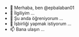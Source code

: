 - 👋 Merhaba, ben @epbalaban01
- 👀 İlgiliyim ...
- 🌱 Şu anda öğreniyorum ...
- 💞️ İşbirliği yapmak istiyorum ...
- 📫 Bana ulaşın ...

<!---
epbalaban01/epbalaban01, `README.md` (bu dosya) GitHub profilinizde göründüğü için ✨ özel bir ✨ deposudur.
Değişikliklerinize göz atmak için Önizleme bağlantısını tıklayabilirsiniz.
--->
